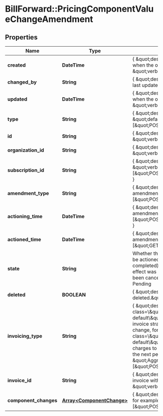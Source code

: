 # BillForward::PricingComponentValueChangeAmendment

## Properties
Name | Type | Description | Notes
------------ | ------------- | ------------- | -------------
**created** | **DateTime** | { \&quot;description\&quot; : \&quot;The UTC DateTime when the object was created.\&quot;, \&quot;verbs\&quot;:[] } | [optional] 
**changed_by** | **String** | { \&quot;description\&quot; : \&quot;ID of the user who last updated the entity.\&quot;, \&quot;verbs\&quot;:[] } | [optional] 
**updated** | **DateTime** | { \&quot;description\&quot; : \&quot;The UTC DateTime when the object was last updated.\&quot;, \&quot;verbs\&quot;:[] } | [optional] 
**type** | **String** | { \&quot;description\&quot; : \&quot;\&quot;, \&quot;default\&quot; : \&quot;\&quot;, \&quot;verbs\&quot;:[\&quot;POST\&quot;,\&quot;GET\&quot;] } | 
**id** | **String** | { \&quot;description\&quot; : \&quot;\&quot;, \&quot;verbs\&quot;:[\&quot;GET\&quot;] } | [optional] 
**organization_id** | **String** | { \&quot;description\&quot; : \&quot;\&quot;, \&quot;verbs\&quot;:[\&quot;\&quot;] } | [optional] 
**subscription_id** | **String** | { \&quot;description\&quot; : \&quot;\&quot;, \&quot;verbs\&quot;:[\&quot;POST\&quot;,\&quot;PUT\&quot;,\&quot;GET\&quot;] } | 
**amendment_type** | **String** | { \&quot;description\&quot; : \&quot;Type of amendment\&quot;, \&quot;verbs\&quot;:[\&quot;POST\&quot;,\&quot;GET\&quot;] } | 
**actioning_time** | **DateTime** | { \&quot;description\&quot; : \&quot;When the amendment will run\&quot;, \&quot;verbs\&quot;:[\&quot;POST\&quot;,\&quot;PUT\&quot;,\&quot;GET\&quot;] } | [optional] 
**actioned_time** | **DateTime** | { \&quot;description\&quot; : \&quot;The time the amendment completed.\&quot;, \&quot;verbs\&quot;:[\&quot;GET\&quot;] } | [optional] 
**state** | **String** | Whether the subscription-amendment is: pending (to be actioned in the future), succeeded (actioning completed), failed (actioning was attempted but no effect was made) or discarded (the amendment had been cancelled before being actioned). Default: Pending | 
**deleted** | **BOOLEAN** | { \&quot;description\&quot; : \&quot;Is the amendment deleted.\&quot;, \&quot;verbs\&quot;:[\&quot;GET\&quot;] } | [default to false]
**invoicing_type** | **String** | { \&quot;description\&quot; : \&quot;&lt;span class&#x3D;\\\&quot;label label-default\\\&quot;&gt;Immediate&lt;/span&gt; generates an invoice straight away for any costs arising from this change, for example upgrade charge. &lt;span class&#x3D;\\\&quot;label label-default\\\&quot;&gt;Aggregated&lt;/span&gt; add any upgrade charges to the next invoice, generally this would be at the next period end.\&quot;,  \&quot;default\&quot; : \&quot;Aggregated\&quot;, \&quot;verbs\&quot;:[\&quot;POST\&quot;,\&quot;GET\&quot;] } | 
**invoice_id** | **String** | { \&quot;description\&quot; : \&quot;Identifer of the invoice with the charges for this change.\&quot;, \&quot;verbs\&quot;:[\&quot;GET\&quot;] } | [optional] 
**component_changes** | [**Array&lt;ComponentChange&gt;**](ComponentChange.md) | { \&quot;description\&quot; : \&quot;Changes to perform, for example upgrade\&quot;, \&quot;verbs\&quot;:[\&quot;POST\&quot;,\&quot;GET\&quot;] } | [optional] 


